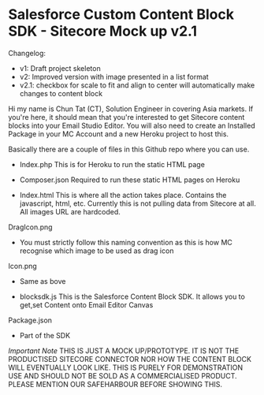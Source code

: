 # Salesforce Custom Content Block SDK - Sitecore Mock up v2.1

Changelog:
- v1: 	Draft project skeleton
- v2: 	Improved version with image presented in a list format
- v2.1:	checkbox for scale to fit and align to center will automatically make changes to content block 


Hi my name is Chun Tat (CT), Solution Engineer in covering Asia markets. If you're here, it should mean that you're interested to get Sitecore content blocks into your Email Studio Editor. You will also need to create an Installed Package in your MC Account and a new Heroku project to host this.

Basically there are a couple of files in this Github repo where you can use. 


- Index.php 
This is for Heroku to run the static HTML page

- Composer.json
Required to run these static HTML pages on Heroku

- Index.html
This is where all the action takes place. Contains the javascript, html, etc. Currently this is not pulling data from Sitecore at all. All images URL are hardcoded.

DragIcon.png
- You must strictly follow this naming convention as this is how MC recognise which image to be used as drag icon

Icon.png
- Same as bove

- blocksdk.js
This is the Salesforce Content Block SDK. It allows you to get,set Content onto Email Editor Canvas

Package.json
- Part of the SDK 

*Important Note*
THIS IS JUST A MOCK UP/PROTOTYPE. IT IS NOT THE PRODUCTISED SITECORE CONNECTOR NOR HOW THE CONTENT BLOCK WILL EVENTUALLY LOOK LIKE. THIS IS PURELY FOR DEMONSTRATION USE AND SHOULD NOT BE SOLD AS A COMMERCIALISED PRODUCT. PLEASE MENTION OUR SAFEHARBOUR BEFORE SHOWING THIS.